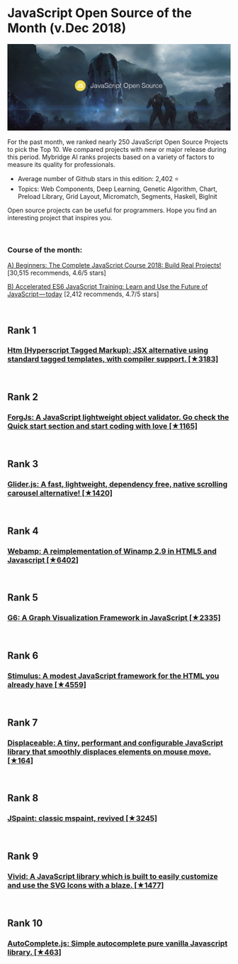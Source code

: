 # JavaScript Open Source of the Month (v.Dec 2018)

<img src="opensource-dec-js.jpg" width="800" alt="Mybridge"></a>

For the past month, we ranked nearly 250 JavaScript Open Source Projects to pick the Top 10. 
We compared projects with new or major release during this period. Mybridge AI ranks projects based on a variety of factors to measure its quality for professionals.

* Average number of Github stars in this edition: 2,402 ⭐️
* Topics: Web Components, Deep Learning, Genetic Algorithm, Chart, Preload Library, Grid Layout, Micromatch, Segments, Haskell, BigInit

Open source projects can be useful for programmers. Hope you find an interesting project that inspires you.


<br>

### Course of the month:

[A) Beginners: The Complete JavaScript Course 2018: Build Real Projects!](http://bit.ly/2m4j6qE)[30,515 recommends, 4.6/5 stars]

[B) Accelerated ES6 JavaScript Training: Learn and Use the Future of JavaScript — today](http://bit.ly/2SxqubU) [2,412 recommends, 4.7/5 stars]

<br>

## Rank 1
### [Htm (Hyperscript Tagged Markup): JSX alternative using standard tagged templates, with compiler support. [★3183]](https://github.com/developit/htm?utm_source=mybridge&utm_medium=blog&utm_campaign=read_more)


<br>

## Rank 2
### [ForgJs: A JavaScript lightweight object validator. Go check the Quick start section and start coding with love [★1165]](https://github.com/oussamahamdaoui/forgJs?utm_source=mybridge&utm_medium=blog&utm_campaign=read_more)


<br>

## Rank 3
### [Glider.js: A fast, lightweight, dependency free, native scrolling carousel alternative! [★1420]](https://github.com/NickPiscitelli/Glider.js?utm_source=mybridge&utm_medium=blog&utm_campaign=read_more)


<br>

## Rank 4
### [Webamp: ️A reimplementation of Winamp 2.9 in HTML5 and Javascript [★6402]](https://github.com/captbaritone/webamp?utm_source=mybridge&utm_medium=blog&utm_campaign=read_more)


<br>

## Rank 5
### [G6: A Graph Visualization Framework in JavaScript [★2335]](https://github.com/antvis/g6?utm_source=mybridge&utm_medium=blog&utm_campaign=read_more)


<br>

## Rank 6
### [Stimulus: A modest JavaScript framework for the HTML you already have  [★4559]](https://github.com/stimulusjs/stimulus?utm_source=mybridge&utm_medium=blog&utm_campaign=read_more)


<br>

## Rank 7
### [Displaceable: A tiny, performant and configurable JavaScript library that smoothly displaces elements on mouse move. [★164]](https://github.com/dinohamzic/displaceable?utm_source=mybridge&utm_medium=blog&utm_campaign=read_more)


<br>

## Rank 8
### [JSpaint: classic mspaint, revived [★3245]](https://github.com/1j01/jspaint?utm_source=mybridge&utm_medium=blog&utm_campaign=read_more)


<br>

## Rank 9
### [Vivid: A JavaScript library which is built to easily customize and use the SVG Icons with a blaze. [★1477]](https://github.com/webkul/vivid?utm_source=mybridge&utm_medium=blog&utm_campaign=read_more)


<br>

## Rank 10
### [AutoComplete.js: Simple autocomplete pure vanilla Javascript library. [★463]](https://github.com/TarekRaafat/autoComplete.js?utm_source=mybridge&utm_medium=blog&utm_campaign=read_more)

               
